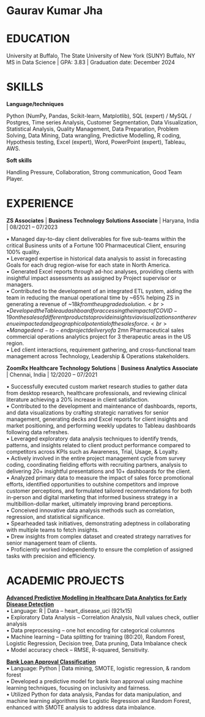 # Gaurav Kumar Jha

# EDUCATION

University at Buffalo, The State University of New York (SUNY) Buffalo, NY <br>
MS in Data Science | GPA: 3.83 | Graduation date: December 2024

# SKILLS
**Language/techniques**
 
Python (NumPy, Pandas, Scikit-learn, Matplotlib), SQL (expert) / MySQL 
/ Postgres, Time series Analysis, Customer Segmentation, Data Visualization, 
Statistical Analysis, Quality Management, Data Preparation, Problem Solving, 
Data Mining, Data wrangling, Predictive Modelling, R coding, Hypothesis 
testing, Excel (expert), Word, PowerPoint (expert), Tableau, AWS.

**Soft skills**
 
Handling Pressure, Collaboration, Strong communication, Good Team Player.

# EXPERIENCE

**ZS Associates** | **Business Technology Solutions Associate**	| Haryana, India | 08/2021 – 07/2023

•	Managed day-to-day client deliverables for five sub-teams within the critical Business units of a Fortune 100 Pharmaceutical Client, ensuring 100% quality. <br>
•	Leveraged expertise in historical data analysis to assist in forecasting Goals for each drug region-wise for each state in North America.<br>
•	Generated Excel reports through ad-hoc analyses, providing clients with insightful impact assessments as assigned by Project supervisor or managers.<br>
•	Contributed to the development of an integrated ETL system, aiding the team in reducing the manual operational time by ~65% helping ZS in generating a revenue of ~$18k from the upgraded solution.<br>
•	Developed the Tableau dashboard for accessing the impact of COVID-19 on the sales of different products to provide insights via visualizations on the revenue impacted and geographical potential of the sales force.<br>
•	Managed end-to-end project delivery of a ~$2mn Pharmaceutical sales commercial operations analytics project for 3 therapeutic areas in the US region. <br>
•	Led client interactions, requirement gathering, and cross-functional team management across Technology, Leadership & Operations stakeholders.<br>

**ZoomRx Healthcare Technology Solutions** | **Business Analytics Associate**	| Chennai, India | 12/2020 – 07/2021

•	Successfully executed custom market research studies to gather data from desktop research, healthcare professionals, and reviewing clinical literature achieving a 20% increase in client satisfaction.<br>
•	Contributed to the development and maintenance of dashboards, reports, and data visualizations by crafting strategic narratives for senior management, generating decks and Excel reports for client insights and market positioning, and performing weekly updates to Tableau dashboards following data refreshes.<br>
•	Leveraged exploratory data analysis techniques to identify trends, patterns, and insights related to client product performance compared to competitors across KPIs such as Awareness, Trial, Usage, & Loyalty.<br>
•	Actively involved in the entire project management cycle from survey coding, coordinating fielding efforts with recruiting partners, analysis to delivering 20+ insightful presentations and 10+ dashboards for the client. <br>
•	Analyzed primary data to measure the impact of sales force promotional efforts, identified opportunities to outshine competitors and improve customer perceptions, and formulated tailored recommendations for both in-person and digital marketing that informed business strategy in a multibillion-dollar market, ultimately improving brand perceptions.<br>
•	Conceived innovative data analysis methods such as correlation, regression, and statistical significance.<br>
•	Spearheaded task initiatives, demonstrating adeptness in collaborating with multiple teams to fetch insights.<br>
•	Drew insights from complex dataset and created strategy narratives for senior management team of clients.<br>
•	Proficiently worked independently to ensure the completion of assigned tasks with precision and efficiency.<br>

# ACADEMIC PROJECTS

**[Advanced Predictive Modelling in Healthcare Data Analytics for Early Disease Detection](https://github.com/gkj2023/Data_Science_Portfolio/tree/main/Coronary_artery_disease_Rcode)**<br>
•	Language: R | Data – heart_disease_uci (921x15)<br>
•	Exploratory Data Analysis – Correlation Analysis, Null values check, outlier analysis<br>
•	Data preprocessing – one hot encoding for categorical columnns<br>
•	Machine learning – Data splitting for training (80:20), Random Forest, Logistic Regression, Decision tree, Data pruning, Data Imbalance check <br>
•	Model accuracy check – RMSE, R-squared, Sensitivity. <br>

**[Bank Loan Approval Classification](https://github.com/gkj2023/Data_Science_Portfolio/tree/main/Loan_prediction_python)**<br>
•	Language: Python | Data mining, SMOTE, logistic regression, & random forest <br>
•	Developed a predictive model for bank loan approval using machine learning techniques, focusing on inclusivity and fairness. <br>
•	Utilized Python for data analysis, Pandas for data manipulation, and machine learning algorithms like Logistic Regression and Random Forest, enhanced with SMOTE analysis to address data imbalance.	
